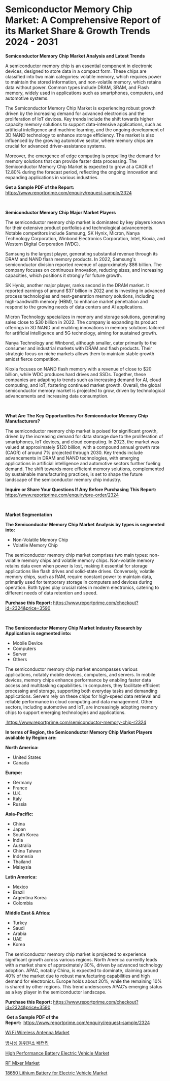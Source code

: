 <p><h1>Semiconductor Memory Chip Market: A Comprehensive Report of its Market Share & Growth Trends 2024 - 2031</h1></p><p><strong>Semiconductor Memory Chip Market Analysis and Latest Trends</strong></p>
<p><p>A semiconductor memory chip is an essential component in electronic devices, designed to store data in a compact form. These chips are classified into two main categories: volatile memory, which requires power to maintain the stored information, and non-volatile memory, which retains data without power. Common types include DRAM, SRAM, and Flash memory, widely used in applications such as smartphones, computers, and automotive systems.</p><p>The Semiconductor Memory Chip Market is experiencing robust growth driven by the increasing demand for advanced electronics and the proliferation of IoT devices. Key trends include the shift towards higher capacity memory solutions to support data-intensive applications, such as artificial intelligence and machine learning, and the ongoing development of 3D NAND technology to enhance storage efficiency. The market is also influenced by the growing automotive sector, where memory chips are crucial for advanced driver-assistance systems.</p><p>Moreover, the emergence of edge computing is propelling the demand for memory solutions that can provide faster data processing. The Semiconductor Memory Chip Market is expected to grow at a CAGR of 12.80% during the forecast period, reflecting the ongoing innovation and expanding applications in various industries.</p></p>
<p><strong>Get a Sample PDF of the Report:&nbsp;</strong> <a href="https://www.reportprime.com/enquiry/request-sample/2324">https://www.reportprime.com/enquiry/request-sample/2324</a></p>
<p>&nbsp;</p>
<p><strong>Semiconductor Memory Chip Major Market Players</strong></p>
<p><p>The semiconductor memory chip market is dominated by key players known for their extensive product portfolios and technological advancements. Notable competitors include Samsung, SK Hynix, Micron, Nanya Technology Corporation, Winbond Electronics Corporation, Intel, Kioxia, and Western Digital Corporation (WDC).</p><p>Samsung is the largest player, generating substantial revenue through its DRAM and NAND flash memory products. In 2022, Samsung's semiconductor division reported revenue of approximately $86 billion. The company focuses on continuous innovation, reducing sizes, and increasing capacities, which positions it strongly for future growth.</p><p>SK Hynix, another major player, ranks second in the DRAM market. It reported earnings of around $37 billion in 2022 and is investing in advanced process technologies and next-generation memory solutions, including high-bandwidth memory (HBM), to enhance market penetration and respond to the growing needs of data centers and AI applications.</p><p>Micron Technology specializes in memory and storage solutions, generating sales close to $30 billion in 2022. The company is expanding its product offerings in 3D NAND and enabling innovations in memory solutions tailored for artificial intelligence and 5G technology, aiming for sustained growth.</p><p>Nanya Technology and Winbond, although smaller, cater primarily to the consumer and industrial markets with DRAM and flash products. Their strategic focus on niche markets allows them to maintain stable growth amidst fierce competition.</p><p>Kioxia focuses on NAND flash memory with a revenue of close to $20 billion, while WDC produces hard drives and SSDs. Together, these companies are adapting to trends such as increasing demand for AI, cloud computing, and IoT, fostering continued market growth. Overall, the global semiconductor memory market is projected to grow, driven by technological advancements and increasing data consumption.</p></p>
<p>&nbsp;</p>
<p><strong>What Are The Key Opportunities For Semiconductor Memory Chip Manufacturers?</strong></p>
<p><p>The semiconductor memory chip market is poised for significant growth, driven by the increasing demand for data storage due to the proliferation of smartphones, IoT devices, and cloud computing. In 2023, the market was valued at approximately $120 billion, with a compound annual growth rate (CAGR) of around 7% projected through 2030. Key trends include advancements in DRAM and NAND technologies, with emerging applications in artificial intelligence and automotive sectors further fueling demand. The shift towards more efficient memory solutions, complemented by sustainable manufacturing practices, is set to shape the future landscape of the semiconductor memory chip industry.</p></p>
<p><strong>Inquire or Share Your Questions If Any Before Purchasing This Report:</strong> <a href="https://www.reportprime.com/enquiry/pre-order/2324">https://www.reportprime.com/enquiry/pre-order/2324</a></p>
<p>&nbsp;</p>
<p><strong>Market Segmentation</strong></p>
<p><strong>The Semiconductor Memory Chip Market Analysis by types is segmented into:</strong></p>
<p><ul><li>Non-Volatile Memory Chip</li><li>Volatile Memory Chip</li></ul></p>
<p><p>The semiconductor memory chip market comprises two main types: non-volatile memory chips and volatile memory chips. Non-volatile memory retains data even when power is lost, making it essential for storage applications like flash drives and solid-state drives. Conversely, volatile memory chips, such as RAM, require constant power to maintain data, primarily used for temporary storage in computers and devices during operation. Both types play crucial roles in modern electronics, catering to different needs of data retention and speed.</p></p>
<p><strong>Purchase this Report:&nbsp;</strong><a href="https://www.reportprime.com/checkout?id=2324&price=3590">https://www.reportprime.com/checkout?id=2324&price=3590</a></p>
<p>&nbsp;</p>
<p><strong>The Semiconductor Memory Chip Market Industry Research by Application is segmented into:</strong></p>
<p><ul><li>Mobile Device</li><li>Computers</li><li>Server</li><li>Others</li></ul></p>
<p><p>The semiconductor memory chip market encompasses various applications, notably mobile devices, computers, and servers. In mobile devices, memory chips enhance performance by enabling faster data access and multitasking capabilities. In computers, they facilitate efficient processing and storage, supporting both everyday tasks and demanding applications. Servers rely on these chips for high-speed data retrieval and reliable performance in cloud computing and data management. Other sectors, including automotive and IoT, are increasingly adopting memory chips to support emerging technologies and applications.</p></p>
<p><a href="https://www.reportprime.com/semiconductor-memory-chip-r2324">&nbsp;https://www.reportprime.com/semiconductor-memory-chip-r2324</a></p>
<p><strong>In terms of Region, the Semiconductor Memory Chip Market Players available by Region are:</strong></p>
<p>
    <p> <strong> North America: </strong>
        <ul>
            <li>United States</li>
            <li>Canada</li>
        </ul>
        </p> 
    <p> <strong> Europe: </strong>
        <ul>
            <li>Germany</li>
            <li>France</li>
            <li>U.K.</li>
            <li>Italy</li>
            <li>Russia</li>
        </ul>
        </p> 
    <p> <strong> Asia-Pacific: </strong>
        <ul>
            <li>China</li>
            <li>Japan</li>
            <li>South Korea</li>
            <li>India</li>
            <li>Australia</li>
            <li>China Taiwan</li>
            <li>Indonesia</li>
            <li>Thailand</li>
            <li>Malaysia</li>
        </ul>
        </p> 
    <p> <strong> Latin America: </strong>
        <ul>
            <li>Mexico</li>
            <li>Brazil</li>
            <li>Argentina Korea</li>
            <li>Colombia</li>
        </ul>
        </p> 
    <p> <strong> Middle East & Africa: </strong>
        <ul>
            <li>Turkey</li>
            <li>Saudi</li>
            <li>Arabia</li>
            <li>UAE</li>
            <li>Korea</li>
        </ul>
    </p>
    </p>
<p><p>The semiconductor memory chip market is projected to experience significant growth across various regions. North America currently leads with a market share of approximately 30%, driven by advanced technology adoption. APAC, notably China, is expected to dominate, claiming around 40% of the market due to robust manufacturing capabilities and high demand for electronics. Europe holds about 20%, while the remaining 10% is shared by other regions. This trend underscores APAC’s emerging status as a key player in the semiconductor landscape.</p></p>
<p><strong>Purchase this Report: </strong><a href="https://www.reportprime.com/checkout?id=2324&price=3590">https://www.reportprime.com/checkout?id=2324&price=3590</a></p>
<p>&nbsp;<strong>Get a Sample PDF of the Report:&nbsp;&nbsp;</strong><a href="https://www.reportprime.com/enquiry/request-sample/2324">https://www.reportprime.com/enquiry/request-sample/2324</a></p>
<p><strong></strong></p>
<p><p><a href="https://github.com/globismark/Market-Research-Report-List-5/blob/main/wi-fi-wireless-antenna-market.md">Wi Fi Wireless Antenna Market</a></p><p><a href="https://medium.com/@trevorkruvalis5678/%EA%B8%80%EB%A1%9C%EB%B2%8C-%EB%B0%A9%EC%82%AC%EC%84%B1-%EB%8F%99%EC%9C%84%EC%9B%90%EC%86%8C-%EB%B0%B0%ED%84%B0%EB%A6%AC-%EC%8B%9C%EC%9E%A5-%EB%8F%99%ED%96%A5-2024%EB%85%84%EB%B6%80%ED%84%B0-2031%EB%85%84%EA%B9%8C%EC%A7%80%EC%9D%98-%EC%84%B1%EC%9E%A5-%EA%B8%B0%ED%9A%8C%EC%99%80-%EB%8F%84%EC%A0%84-%EA%B3%BC%EC%A0%9C%EC%97%90-%EB%8C%80%ED%95%9C-%ED%86%B5%EC%B0%B0%EB%A0%A5-950f0198b094?postPublishedType=initial">방사성 동위원소 배터리</a></p><p><a href="https://issuu.com/reportprime-2/docs/high-performance-battery-electric-v_7b6b3deeb380d3">High Performance Battery Electric Vehicle Market</a></p><p><a href="https://www.linkedin.com/pulse/how-rf-mixer-market-evolved-key-trends-regional-dynamics-period-cg9vc?trackingId=LofoChRoSs2VFT9SwhUrNQ%3D%3D">RF Mixer Market</a></p><p><a href="https://issuu.com/reportprime-2/docs/18650-lithium-battery-for-electric-_9abf67b800870f">18650 Lithium Battery for Electric Vehicle Market</a></p></p>